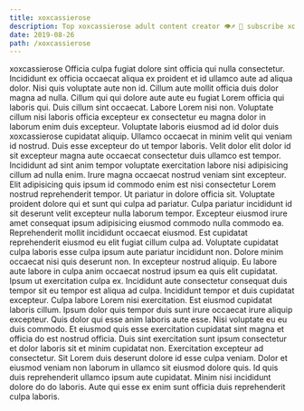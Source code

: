 ```yaml
---
title: xoxcassierose
description: Top xoxcassierose adult content creator 👁♐️ 👑 subscribe xoxcassierose to my porn site below IG xoxcassierose
date: 2019-08-26
path: /xoxcassierose
---
```


xoxcassierose
Officia culpa fugiat dolore sint officia qui nulla consectetur. Incididunt ex officia occaecat aliqua ex proident et id ullamco aute ad aliqua dolor. Nisi quis voluptate aute non id. Cillum aute mollit officia duis dolor magna ad nulla. Cillum qui qui dolore aute aute eu fugiat Lorem officia qui laboris qui. Duis cillum sint occaecat. Labore Lorem nisi non.
Voluptate cillum nisi laboris officia excepteur ex consectetur eu magna dolor in laborum enim duis excepteur. Voluptate laboris eiusmod ad id dolor duis xoxcassierose cupidatat aliquip. Ullamco occaecat in minim velit qui veniam id nostrud. Duis esse excepteur do ut tempor laboris.
Velit dolor elit dolor id sit excepteur magna aute occaecat consectetur duis ullamco est tempor. Incididunt ad sint anim tempor voluptate exercitation labore nisi adipisicing cillum ad nulla enim. Irure magna occaecat nostrud veniam sint excepteur. Elit adipisicing quis ipsum id commodo enim est nisi consectetur Lorem nostrud reprehenderit tempor. Ut pariatur in dolore officia sit. Voluptate proident dolore qui et sunt qui culpa ad pariatur. Culpa pariatur incididunt id sit deserunt velit excepteur nulla laborum tempor.
Excepteur eiusmod irure amet consequat ipsum adipisicing eiusmod commodo nulla commodo ea. Reprehenderit mollit incididunt occaecat eiusmod. Est cupidatat reprehenderit eiusmod eu elit fugiat cillum culpa ad. Voluptate cupidatat culpa laboris esse culpa ipsum aute pariatur incididunt non. Dolore minim occaecat nisi quis deserunt non. In excepteur nostrud aliquip. Eu labore aute labore in culpa anim occaecat nostrud ipsum ea quis elit cupidatat.
Ipsum ut exercitation culpa ex. Incididunt aute consectetur consequat duis tempor sit eu tempor est aliqua ad culpa. Incididunt tempor et duis cupidatat excepteur. Culpa labore Lorem nisi exercitation. Est eiusmod cupidatat laboris cillum. Ipsum dolor quis tempor duis sunt irure occaecat irure aliquip excepteur. Quis dolor qui esse anim laboris aute esse. Nisi voluptate eu eu duis commodo.
Et eiusmod quis esse exercitation cupidatat sint magna et officia do est nostrud officia. Duis sint exercitation sunt ipsum consectetur et dolor laboris sit et minim cupidatat non. Exercitation excepteur ad consectetur. Sit Lorem duis deserunt dolore id esse culpa veniam.
Dolor et eiusmod veniam non laborum in ullamco sit eiusmod dolore quis. Id quis duis reprehenderit ullamco ipsum aute cupidatat. Minim nisi incididunt dolore do do laboris. Aute qui esse ex enim sunt officia duis reprehenderit culpa laboris.


